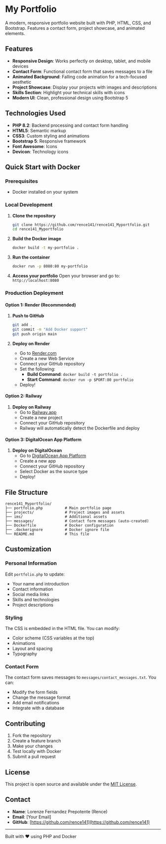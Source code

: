 # My Portfolio

A modern, responsive portfolio website built with PHP, HTML, CSS, and Bootstrap. Features a contact form, project showcase, and animated elements.

## Features

- **Responsive Design**: Works perfectly on desktop, tablet, and mobile devices
- **Contact Form**: Functional contact form that saves messages to a file
- **Animated Background**: Falling code animation for a tech-focused aesthetic
- **Project Showcase**: Display your projects with images and descriptions
- **Skills Section**: Highlight your technical skills with icons
- **Modern UI**: Clean, professional design using Bootstrap 5

## Technologies Used

- **PHP 8.2**: Backend processing and contact form handling
- **HTML5**: Semantic markup
- **CSS3**: Custom styling and animations
- **Bootstrap 5**: Responsive framework
- **Font Awesome**: Icons
- **Devicon**: Technology icons

## Quick Start with Docker

### Prerequisites
- Docker installed on your system

### Local Development

1. **Clone the repository**
   ```bash
   git clone https://github.com/rence141/rence141_Myportfolio.git
   cd rence141_Myportfolio
   ```

2. **Build the Docker image**
   ```bash
   docker build -t my-portfolio .
   ```

3. **Run the container**
   ```bash
   docker run -p 8080:80 my-portfolio
   ```

4. **Access your portfolio**
   Open your browser and go to: `http://localhost:8080`

### Production Deployment

#### Option 1: Render (Recommended)

1. **Push to GitHub**
   ```bash
   git add .
   git commit -m "Add Docker support"
   git push origin main
   ```

2. **Deploy on Render**
   - Go to [Render.com](https://render.com)
   - Create a new Web Service
   - Connect your GitHub repository
   - Set the following:
     - **Build Command**: `docker build -t portfolio .`
     - **Start Command**: `docker run -p $PORT:80 portfolio`
   - Deploy!

#### Option 2: Railway

1. **Deploy on Railway**
   - Go to [Railway.app](https://railway.app)
   - Create a new project
   - Connect your GitHub repository
   - Railway will automatically detect the Dockerfile and deploy

#### Option 3: DigitalOcean App Platform

1. **Deploy on DigitalOcean**
   - Go to [DigitalOcean App Platform](https://cloud.digitalocean.com/apps)
   - Create a new app
   - Connect your GitHub repository
   - Select Docker as the source type
   - Deploy!

## File Structure

```
rence141_Myportfolio/
├── portfolio.php          # Main portfolio page
├── projects/              # Project images and assets
├── ims/                   # Additional assets
├── messages/              # Contact form messages (auto-created)
├── Dockerfile             # Docker configuration
├── .dockerignore          # Docker ignore file
└── README.md              # This file
```

## Customization

### Personal Information
Edit `portfolio.php` to update:
- Your name and introduction
- Contact information
- Social media links
- Skills and technologies
- Project descriptions

### Styling
The CSS is embedded in the HTML file. You can modify:
- Color scheme (CSS variables at the top)
- Animations
- Layout and spacing
- Typography

### Contact Form
The contact form saves messages to `messages/contact_messages.txt`. You can:
- Modify the form fields
- Change the message format
- Add email notifications
- Integrate with a database

## Contributing

1. Fork the repository
2. Create a feature branch
3. Make your changes
4. Test locally with Docker
5. Submit a pull request

## License

This project is open source and available under the [MIT License](LICENSE).

## Contact

- **Name**: Lorenze Fernandez Prepotente (Rence)
- **Email**: [Your Email]
- **GitHub**: [https://github.com/rence141](https://github.com/rence141)

---

Built with ❤️ using PHP and Docker 